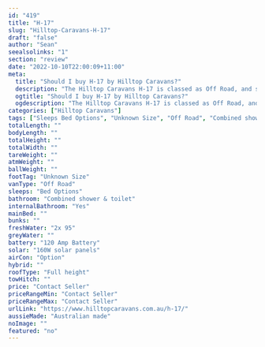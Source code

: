 ```yaml
---
id: "419"
title: "H-17"
slug: "Hilltop-Caravans-H-17"
draft: "false"
author: "Sean"
seealsolinks: "1"
section: "review"
date: "2022-10-10T22:00:09+11:00"
meta:
  title: "Should I buy H-17 by Hilltop Caravans?"
  description: "The Hilltop Caravans H-17 is classed as Off Road, and sleeps Bed Options people. It is Australian made and comes in at Unknown Size. It generally has Combined shower & toilet."
  ogtitle: "Should I buy H-17 by Hilltop Caravans?"
  ogdescription: "The Hilltop Caravans H-17 is classed as Off Road, and sleeps Bed Options people. It is Australian made and comes in at Unknown Size. It generally has Combined shower & toilet."
categories: ["Hilltop Caravans"]
tags: ["Sleeps Bed Options", "Unknown Size", "Off Road", "Combined shower & toilet", "Full height", "Price Unknown", "Australian made"]
totalLength: ""
bodyLength: ""
totalHeight: ""
totalWidth: ""
tareWeight: ""
atmWeight: ""
ballWeight: ""
footTag: "Unknown Size"
vanType: "Off Road"
sleeps: "Bed Options"
bathroom: "Combined shower & toilet"
internalBathroom: "Yes"
mainBed: ""
bunks: ""
freshWater: "2x 95"
greyWater: ""
battery: "120 Amp Battery"
solar: "160W solar panels"
airCon: "Option"
hybrid: ""
roofType: "Full height"
towHitch: ""
price: "Contact Seller"
priceRangeMin: "Contact Seller"
priceRangeMax: "Contact Seller"
urlLink: "https://www.hilltopcaravans.com.au/h-17/"
aussieMade: "Australian made"
noImage: ""
featured: "no"
---
```

